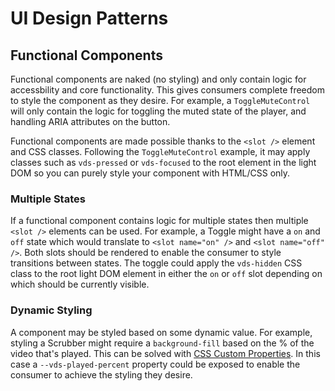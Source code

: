 # UI Design Patterns

## Functional Components

Functional components are naked (no styling) and only contain logic for accessbility and
core functionality. This gives consumers complete freedom to style the component as they desire.
For example, a `ToggleMuteControl` will only contain the logic for toggling the muted state of the
player, and handling ARIA attributes on the button.

Functional components are made possible thanks to the `<slot />` element and CSS classes. Following
the `ToggleMuteControl` example, it may apply classes such as `vds-pressed` or `vds-focused` to
the root element in the light DOM so you can purely style your component with HTML/CSS only.

### Multiple States

If a functional component contains logic for multiple states then multiple `<slot />` elements can
be used. For example, a Toggle might have a `on` and `off` state which would translate to
`<slot name="on" />` and `<slot name="off" />`. Both slots should be rendered to enable
the consumer to style transitions between states. The toggle could apply the `vds-hidden` CSS
class to the root light DOM element in either the `on` or `off` slot depending on which should
be currently visible.

### Dynamic Styling

A component may be styled based on some dynamic value. For example, styling a Scrubber
might require a `background-fill` based on the % of the video that's played. This can be
solved with [CSS Custom Properties](https://developer.mozilla.org/en-US/docs/Web/CSS/--*). In this
case a `--vds-played-percent` property could be exposed to enable the consumer to achieve the
styling they desire.
